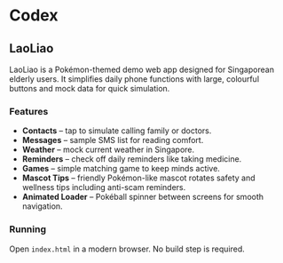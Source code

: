 # Codex

## LaoLiao

LaoLiao is a Pokémon-themed demo web app designed for Singaporean elderly users. It simplifies daily phone functions with large, colourful buttons and mock data for quick simulation.

### Features
- **Contacts** – tap to simulate calling family or doctors.
- **Messages** – sample SMS list for reading comfort.
- **Weather** – mock current weather in Singapore.
- **Reminders** – check off daily reminders like taking medicine.
- **Games** – simple matching game to keep minds active.
- **Mascot Tips** – friendly Pokémon-like mascot rotates safety and wellness tips including anti-scam reminders.
- **Animated Loader** – Pokéball spinner between screens for smooth navigation.

### Running
Open `index.html` in a modern browser. No build step is required.
